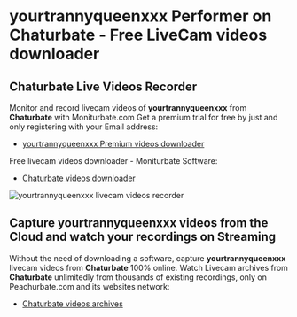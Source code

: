 # yourtrannyqueenxxx Performer on Chaturbate - Free LiveCam videos downloader

## Chaturbate Live Videos Recorder

Monitor and record livecam videos of **yourtrannyqueenxxx** from **Chaturbate** with Moniturbate.com
Get a premium trial for free by just and only registering with your Email address:
* [yourtrannyqueenxxx Premium videos downloader](https://moniturbate.com/request-demo-licence-key.html)

Free livecam videos downloader - Moniturbate Software:
* [Chaturbate videos downloader](https://moniturbate.com/moniturbate-download-software.html)

![yourtrannyqueenxxx livecam videos recorder](https://peachurnet.com/templates/moniturbate-software.png)


## Capture yourtrannyqueenxxx videos from the Cloud and watch your recordings on Streaming

Without the need of downloading a software, capture **yourtrannyqueenxxx** livecam videos from **Chaturbate** 100% online.
Watch Livecam archives from **Chaturbate** unlimitedly from thousands of existing recordings, only on Peachurbate.com and its websites network:
* [Chaturbate videos archives](https://peachurnet.com/)
